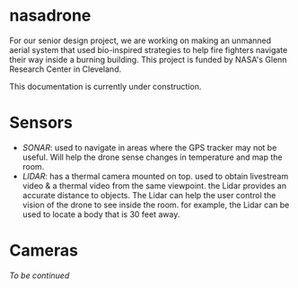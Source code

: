 # nasadrone

For our senior design project, we are working on making an unmanned aerial system that used bio-inspired strategies to help fire fighters navigate their way inside a burning building. This project is funded by NASA's Glenn Research Center in Cleveland.

This documentation is currently under construction.

# Sensors

- *SONAR*: used to navigate in areas where the GPS tracker may not be useful. Will help the drone sense changes in temperature and map the room.
- *LIDAR*: has a thermal camera mounted on top. used to obtain livestream video & a thermal video from the same viewpoint. the Lidar provides an accurate distance to objects. The Lidar can help the user control the vision of the drone to see inside the room. for example, the Lidar can be used to locate a body that is 30 feet away. 

# Cameras

*To be continued*
